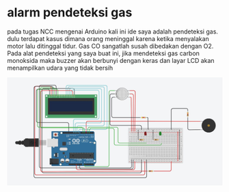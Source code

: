 # alarm pendeteksi gas
pada tugas NCC mengenai Arduino kali ini ide saya adalah pendeteksi gas. dulu terdapat kasus dimana orang meninggal karena ketika menyalakan motor lalu ditinggal tidur. Gas CO sangatlah susah dibedakan dengan O2. Pada alat pendeteksi yang saya buat ini, jika mendeteksi gas carbon monoksida maka buzzer akan berbunyi dengan keras dan layar LCD akan menampilkan udara yang tidak bersih

![alt text](https://github.com/EEB12/Alarm-Pendeteksi-gas/blob/main/Arduino/skema.JPG?raw=true "Ilustrasi" )